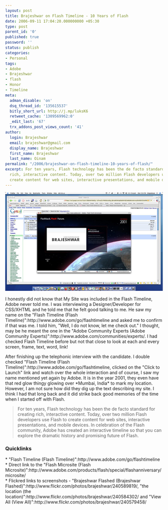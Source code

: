 ```yaml
---
layout: post
title: Brajeshwar on Flash Timeline - 10 Years of Flash
date: 2006-09-11 17:04:20.000000000 +05:30
type: post
parent_id: '0'
published: true
password: ''
status: publish
categories:
- Personal
tags:
- Adobe
- Brajeshwar
- flash
- Honor
- Timeline
meta:
  adman_disable: 'on'
  dsq_thread_id: '135615537'
  bitly_short_url: http://j.mp/luksK6
  retweet_cache: '1309569962:0'
  _edit_last: '67'
  trx_addons_post_views_count: '41'
author:
  login: Brajeshwar
  email: brajeshwar@gmail.com
  display_name: Brajeshwar
  first_name: Brajeshwar
  last_name: Oinam
permalink: "/2006/brajeshwar-on-flash-timeline-10-years-of-flash/"
excerpt: For ten years, Flash technology has been the de facto standard for creating
  rich, interactive content. Today, over two million Flash developers use Flash to
  create content for web sites, interactive presentations, and mobile devices
---
```

<p><a href="http://www.flickr.com/photos/brajeshwar/240589819/" title="Brajeshwar on Flash Timeline - 10 years of Flash"><img src="/static/2006/09/240589819_528170109a_z.jpg" alt="Brajeshwar on Flash Timeline - 10 years of Flash" /></a></p>
<p>I honestly did not know that My Site was included in the Flash Timeline, Adobe never told me. I was interviewing a Designer/Developer for CSS/XHTML and he told me that he felt good talking to me. He saw my name on the "Flash Timeline (Flash Timeline)":http://www.adobe.com/go/flashtimeline and asked me to confirm if that was me. I told him, "Well, I do not know, let me check out." I thought, may be he meant the one in the "Adobe Community Experts (Adobe Community Experts)":http://www.adobe.com/communities/experts/. I had checked Flash Timeline before but not that close to look at each and every screen, frame, text, word, link!</p>
<p>After finishing up the telephonic interview with the candidate. I double checked "Flash Timeline (Flash Timeline)":http://www.adobe.com/go/flashtimeline, clicked on the "Click to Launch" link and watch over the whole interaction and of course, I saw my name mentioned yet again by Adobe. It is in the year 2001, they even have that red glow thingy glowing over *Mumbai, India* to mark my location. However, I am not sure how did they dig up the text describing my site. I think I had that long back and it did strike back good memories of the time when I started off with Flash.</p>
<blockquote><p>For ten years, Flash technology has been the de facto standard for creating rich, interactive content. Today, over two million Flash developers use Flash to create content for web sites, interactive presentations, and mobile devices. In celebration of the Flash community, Adobe has created an interactive timeline so that you can explore the dramatic history and promising future of Flash.</p></blockquote>
<h3>Quicklinks</h3>
<p>* "Flash Timeline (Flash Timeline)":http://www.adobe.com/go/flashtimeline<br />
* Direct link to the "Flash Microsite (Flash Microsite)":http://www.adobe.com/products/flash/special/flashanniversary/microsite/<br />
* Flickred links to screenshots - "Brajeshwar Flashed (Brajeshwar Flashed)":http://www.flickr.com/photos/brajeshwar/240589819/, "the location (the location)":http://www.flickr.com/photos/brajeshwar/240584302/ and "View All (View All)":http://www.flickr.com/photos/brajeshwar/240579458/</p>
